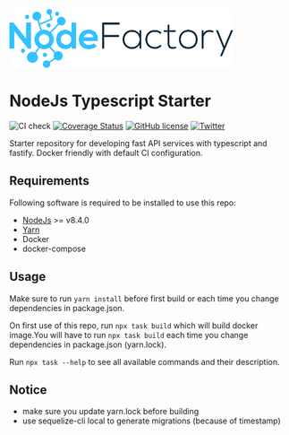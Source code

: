 ![NodeFactory](banner.png)

# NodeJs Typescript Starter
![CI check](https://github.com/NodeFactoryIo/node-ts-starter-fastify/workflows/CI%20check/badge.svg?branch=master&event=push)
[![Coverage Status](https://coveralls.io/repos/github/NodeFactoryIo/node-ts-starter-fastify/badge.svg?branch=master)](https://coveralls.io/github/NodeFactoryIo/node-ts-starter-fastify?branch=master)
[![GitHub license](https://img.shields.io/github/license/NodeFactoryIo/node-ts-starter-fastify.svg)](https://github.com/NodeFactoryIo/node-ts-starter-fastify/blob/master/LICENSE)
[![Twitter](https://img.shields.io/twitter/url/https/github.com/NodeFactoryIo/node-ts-starter-fastify.svg?style=social)](https://twitter.com/intent/tweet?text=Wow:&url=https%3A%2F%2Fgithub.com%2FNodeFactoryIo%2Fnode-ts-starter-fastify)


Starter repository for developing fast API services with typescript and fastify.
Docker friendly with default CI configuration.

## Requirements

Following software is required to be installed to use this repo:
 * [NodeJs](https://nodejs.org/en/) >= v8.4.0
 * [Yarn](https://yarnpkg.com/en/docs/install#debian-stable)
 * Docker
 * docker-compose

## Usage

Make sure to run `yarn install` before first build or 
each time you change dependencies in package.json.

On first use of this repo, run `npx task build` which will
build docker image.You will have to run `npx task build` each time
you change dependencies in package.json (yarn.lock).

Run `npx task --help` to see all available commands and their description.

## Notice
* make sure you update yarn.lock before building
* use sequelize-cli local to generate migrations (because of timestamp)
